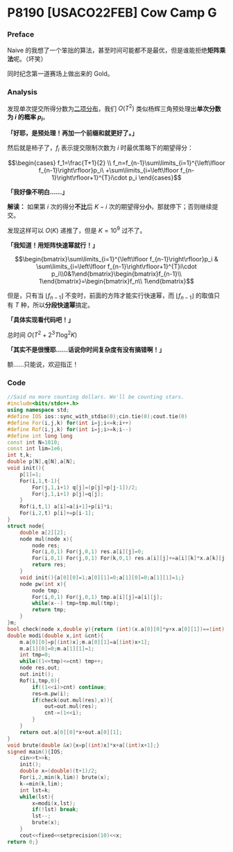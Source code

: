 # P8190 [USACO22FEB] Cow Camp G

### Preface

Naive 的我想了一个笨拙的算法，甚至时间可能都不是最优，但是谁能拒绝**矩阵乘法**呢。（坏笑）

同时纪念第一道赛场上做出来的 Gold。

### Analysis

发现单次提交所得分数为[二项分布](https://baike.baidu.com/item/%E4%BA%8C%E9%A1%B9%E5%88%86%E5%B8%83/1442377)，我们 $O(T^2)$ 类似杨辉三角预处理出**单次分数为 $i$ 的概率 $p_i$**。

**「好耶，是预处理！再加一个前缀和就更好了。」**

然后就是柿子了，$f_i$ 表示提交限制次数为 $i$ 时最优策略下的期望得分：

$$\begin{cases}
f_1=\frac{T+1}{2}
\\
f_n=f_{n-1}\sum\limits_{i=1}^{\left\lfloor f_{n-1}\right\rfloor}p_i\ +\sum\limits_{i=\left\lfloor f_{n-1}\right\rfloor+1}^{T}i\cdot p_i
\end{cases}$$

**「我好像不明白……」**

**解读：** 如果第 $i$ 次的得分**不比**后 $K-i$ 次的期望得分**小**，那就停下；否则继续提交。

发现这样可以 $O(K)$ 递推了，但是 $K=10^9$ 过不了。

**「我知道！用矩阵快速幂就行！」**

$$\begin{bmatrix}\sum\limits_{i=1}^{\left\lfloor f_{n-1}\right\rfloor}p_i & \sum\limits_{i=\left\lfloor f_{n-1}\right\rfloor+1}^{T}i\cdot p_i\\0&1\end{bmatrix}\begin{bmatrix}f_{n-1}\\ 1\end{bmatrix}=\begin{bmatrix}f_n\\ 1\end{bmatrix}$$

但是，只有当 $\left\lfloor f_{n-1}\right\rfloor$ 不变时，前面的方阵才能实行快速幂，而 $\left\lfloor f_{n-1}\right\rfloor$ 的取值只有 $T$ 种，所以**分段快速幂**搞定。

**「具体实现看代码吧！」**

总时间 $O(T^2+2^3T\log^2 K)$

**「其实不是很慢耶……话说你时间复杂度有没有搞错啊！」**

额……只能说，欢迎指正！

### Code

```cpp
//Said no more counting dollars. We'll be counting stars.
#include<bits/stdc++.h>
using namespace std;
#define IOS ios::sync_with_stdio(0);cin.tie(0);cout.tie(0)
#define For(i,j,k) for(int i=j;i<=k;i++)
#define Rof(i,j,k) for(int i=j;i>=k;i--)
#define int long long
const int N=1010;
const int lim=1e6;
int t,k;
double p[N],q[N],a[N];
void init(){
	p[1]=1;
	For(i,1,t-1){
		For(j,1,i+1) q[j]=(p[j]+p[j-1])/2;
		For(j,1,i+1) p[j]=q[j]; 
	}
	Rof(i,t,1) a[i]=a[i+1]+p[i]*i;
	For(i,2,t) p[i]+=p[i-1]; 
}
struct node{
	double a[2][2];
	node mul(node x){
		node res;
		For(i,0,1) For(j,0,1) res.a[i][j]=0;
		For(i,0,1) For(j,0,1) For(k,0,1) res.a[i][j]+=a[i][k]*x.a[k][j];
		return res;
	}
	void init(){a[0][0]=1;a[0][1]=0;a[1][0]=0;a[1][1]=1;}
	node pw(int x){
		node tmp;
		For(i,0,1) For(j,0,1) tmp.a[i][j]=a[i][j];
		while(x--) tmp=tmp.mul(tmp);
		return tmp;
	}
}m;
bool check(node x,double y){return (int)(x.a[0][0]*y+x.a[0][1])==(int)(y);}
double modi(double x,int &cnt){
	m.a[0][0]=p[(int)x];m.a[0][1]=a[(int)x+1];
	m.a[1][0]=0;m.a[1][1]=1;
	int tmp=0;
	while((1<<tmp)<=cnt) tmp++;
	node res,out;
	out.init();
	Rof(i,tmp,0){
		if((1<<i)>cnt) continue;
		res=m.pw(i);
		if(check(out.mul(res),x)){
			out=out.mul(res);
			cnt-=(1<<i);
		}
	}
	return out.a[0][0]*x+out.a[0][1];
}
void brute(double &x){x=p[(int)x]*x+a[(int)x+1];}
signed main(){IOS;
	cin>>t>>k;
	init();
	double x=(double)(t+1)/2;
	For(i,2,min(k,lim)) brute(x);
	k-=min(k,lim);
	int lst=k;
	while(lst){
		x=modi(x,lst);
		if(!lst) break;
		lst--;
		brute(x);
	}
	cout<<fixed<<setprecision(10)<<x;
return 0;}
```
